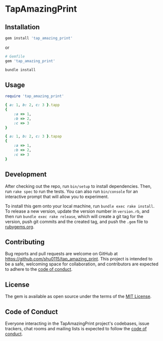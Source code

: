 # TapAmazingPrint

## Installation

```rb
gem install 'tap_amazing_print'
```

or


```rb
# Gemfile
gem 'tap_amazing_print'
```

```rb
bundle install
```

## Usage

```rb
require 'tap_amazing_print'

{ a: 1, b: 2, c: 3 }.tapp
{
    :a => 1,
    :b => 2,
    :c => 3
}

{ a: 1, b: 2, c: 3 }.tapap
{
    :a => 1,
    :b => 2,
    :c => 3
}
```

## Development

After checking out the repo, run `bin/setup` to install dependencies. Then, run `rake spec` to run the tests. You can also run `bin/console` for an interactive prompt that will allow you to experiment.

To install this gem onto your local machine, run `bundle exec rake install`. To release a new version, update the version number in `version.rb`, and then run `bundle exec rake release`, which will create a git tag for the version, push git commits and the created tag, and push the `.gem` file to [rubygems.org](https://rubygems.org).

## Contributing

Bug reports and pull requests are welcome on GitHub at https://github.com/shu0115/tap_amazing_print. This project is intended to be a safe, welcoming space for collaboration, and contributors are expected to adhere to the [code of conduct](https://github.com/shu0115/tap_amazing_print/blob/master/CODE_OF_CONDUCT.md).

## License

The gem is available as open source under the terms of the [MIT License](https://opensource.org/licenses/MIT).

## Code of Conduct

Everyone interacting in the TapAmazingPrint project's codebases, issue trackers, chat rooms and mailing lists is expected to follow the [code of conduct](https://github.com/shu0115/tap_amazing_print/blob/master/CODE_OF_CONDUCT.md).
